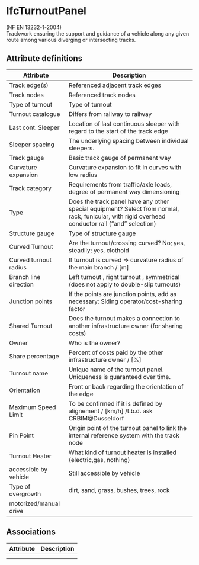 IfcTurnoutPanel
===============
(NF EN 13232-1-2004)  
Trackwork ensuring the support and guidance of a vehicle along any given route
among various diverging or intersecting tracks.


Attribute definitions
---------------------
| Attribute              | Description                                                                                                                                      |
|------------------------|--------------------------------------------------------------------------------------------------------------------------------------------------|
| Track edge(s)          | Referenced adjacent track edges                                                                                                                  |
| Track nodes            | Referenced track nodes                                                                                                                           |
| Type of turnout        | Type of turnout                                                                                                                                  |
| Turnout catalogue      | Differs from railway to railway                                                                                                                  |
| Last cont. Sleeper     | Location of last continuous sleeper with regard to the start of the track edge                                                                   |
| Sleeper spacing        | The underlying spacing between individual sleepers.                                                                                              |
| Track gauge            | Basic track gauge of permanent way                                                                                                               |
| Curvature expansion    | Curvature expansion to fit in curves with low radius                                                                                             |
| Track category         | Requirements from traffic/axle loads, degree of permanent way dimensioning                                                                       |
| Type                   | Does the track panel have any other special equipment? Select from normal, rack, funicular, with rigid overhead conductor rail (“and” selection) |
| Structure gauge        | Type of structure gauge                                                                                                                          |
| Curved Turnout         | Are the turnout/crossing curved? No; yes, steadily; yes, clothoid                                                                                |
| Curved turnout radius  | If turnout is curved => curvature radius of the main branch / [m]                                                                                |
| Branch line direction  | Left turnout , right turnout , symmetrical (does not apply to double-slip turnouts)                                                              |
| Junction points        | If the points are junction points, add as necessary: Siding operator/cost-sharing factor                                                         |
| Shared Turnout         | Does the turnout makes a connection to another infrastructure owner (for sharing costs)                                                          |
| Owner                  | Who is the owner?                                                                                                                                |
| Share percentage       | Percent of costs paid by the other infrastructure owner / [%]                                                                                    |
| Turnout name           | Unique name of the turnout panel. Uniqueness is guaranteed over time.                                                                            |
| Orientation            | Front or back regarding the orientation of the edge                                                                                              |
| Maximum Speed Limit    | To be confirmed if it is defined by alignement / [km/h] /t.b.d. ask CRBIM@Dusseldorf                                                             |
| Pin Point              | Origin point of the turnout panel to link the internal reference system with the track node                                                      |
| Turnout Heater         | What kind of turnout heater is installed (electric,gas, nothing)                                                                                 |
| accessible by vehicle  | Still accessible by vehicle                                                                                                                      |
| Type of overgrowth     | dirt, sand, grass, bushes, trees, rock                                                                                                           |
| motorized/manual drive |                                                                                                                                                  |

Associations
------------
| Attribute   | Description   |
|-------------|---------------|
|             |               |
|             |               |

